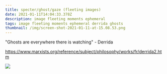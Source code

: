 ```yaml
---
title: specter/ghost/gaze (fleeting images)
date: 2021-01-11T14:04:33.378Z
description: image fleeting moments ephemeral
tags: image fleeting moments ephemeral derrida ghosts
thumbnail: /img/screen-shot-2021-01-11-at-15.08.53.png
---
```

"Ghosts are everywhere there is watching" - Derrida

https://www.marxists.org/reference/subject/philosophy/works/fr/derrida2.htm



![](/img/screen-shot-2021-01-11-at-15.08.53.png)